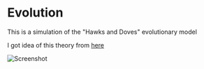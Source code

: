 # Evolution

This is a simulation of the "Hawks and Doves" evolutionary model

I got idea of ​​this theory from [here](https://youtu.be/YNMkADpvO4w)

![Screenshot](https://i.postimg.cc/Lsgmn2sC/evolution.png)
